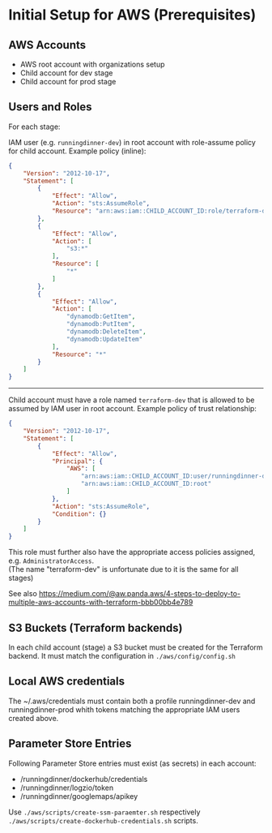 # Initial Setup for AWS (Prerequisites)

## AWS Accounts
* AWS root account with organizations setup
* Child account for dev stage
* Child account for prod stage

## Users and Roles

For each stage:

IAM user (e.g. `runningdinner-dev`) in root account with role-assume policy for child account.
Example policy (inline): 

```json
{
    "Version": "2012-10-17",
    "Statement": [
        {
            "Effect": "Allow",
            "Action": "sts:AssumeRole",
            "Resource": "arn:aws:iam::CHILD_ACCOUNT_ID:role/terraform-dev"
        },
        {
            "Effect": "Allow",
            "Action": [
                "s3:*"
            ],
            "Resource": [
                "*"
            ]
        },
        {
            "Effect": "Allow",
            "Action": [
                "dynamodb:GetItem",
                "dynamodb:PutItem",
                "dynamodb:DeleteItem",
                "dynamodb:UpdateItem"
            ],
            "Resource": "*"
        }
    ]
}
```
---

Child account must have a role named `terraform-dev` that is allowed to be assumed by IAM user in root account.
Example policy of trust relationship:
```json 
{
    "Version": "2012-10-17",
    "Statement": [
        {
            "Effect": "Allow",
            "Principal": {
                "AWS": [
                    "arn:aws:iam::CHILD_ACCOUNT_ID:user/runningdinner-dev",
                    "arn:aws:iam::CHILD_ACCOUNT_ID:root"
                ]
            },
            "Action": "sts:AssumeRole",
            "Condition": {}
        }
    ]
}
```

This role must further also have the appropriate access policies assigned, e.g. `AdministratorAccess`.<br/> 
(The name "terraform-dev" is unfortunate due to it is the same for all stages)

See also https://medium.com/@aw.panda.aws/4-steps-to-deploy-to-multiple-aws-accounts-with-terraform-bbb00bb4e789

## S3 Buckets (Terraform backends)

In each child account (stage) a S3 bucket must be created for the Terraform backend.
It must match the configuration in `./aws/config/config.sh`

## Local AWS credentials

The ~/.aws/credentials must contain both a profile runningdinner-dev and runningdinner-prod whith tokens
matching the appropriate IAM users created above.

## Parameter Store Entries

Following Parameter Store entries must exist (as secrets) in each account:

* /runningdinner/dockerhub/credentials
* /runningdinner/logzio/token
* /runningdinner/googlemaps/apikey

Use `./aws/scripts/create-ssm-paraemter.sh` respectively `./aws/scripts/create-dockerhub-credentials.sh` scripts.  

